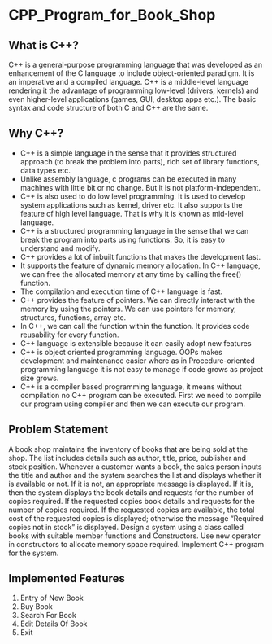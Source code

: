 # CPP_Program_for_Book_Shop
## What is C++?
C++ is a general-purpose programming language that was developed as an enhancement of the C language to include object-oriented paradigm. It is an imperative and a compiled language. C++ is a middle-level language rendering it the advantage of programming low-level (drivers, kernels) and even higher-level applications (games, GUI, desktop apps etc.). The basic syntax and code structure of both C and C++ are the same.

## Why C++?
* C++ is a simple language in the sense that it provides structured approach (to break the problem into parts), rich set of library functions, data types etc.
* Unlike assembly language, c programs can be executed in many machines with little bit or no change. But it is not platform-independent.
* C++ is also used to do low level programming. It is used to develop system applications such as kernel, driver etc. It also supports the feature of high level language. That is why it is known as mid-level language.
* C++ is a structured programming language in the sense that we can break the program into parts using functions. So, it is easy to understand and modify.
* C++ provides a lot of inbuilt functions that makes the development fast.
* It supports the feature of dynamic memory allocation. In C++ language, we can free the allocated memory at any time by calling the free() function.
* The compilation and execution time of C++ language is fast.
* C++ provides the feature of pointers. We can directly interact with the memory by using the pointers. We can use pointers for memory, structures, functions, array etc.
* In C++, we can call the function within the function. It provides code reusability for every function.
* C++ language is extensible because it can easily adopt new features
* C++ is object oriented programming language. OOPs makes development and maintenance easier where as in Procedure-oriented programming language it is not easy to manage if code grows as project size grows.
* C++ is a compiler based programming language, it means without compilation no C++ program can be executed. First we need to compile our program using compiler and then we can execute our program.

## Problem Statement
A book shop maintains the inventory of books that are being sold at the shop. The list includes details such as author, title, price, publisher and stock position. Whenever a customer wants a book, the sales person inputs the title and author and the system searches the list and displays whether it is available or not. If it is not, an appropriate message is displayed. If it is, then the system displays the book details and requests for the number of copies required. If the requested copies book details and requests for the number of copies required. If the requested copies are available, the total cost of the requested copies is displayed; otherwise the message “Required copies not in stock” is displayed. Design a system using a class called books with suitable member functions and Constructors. Use new operator in constructors to allocate memory space required. Implement C++ program for the system.

## Implemented Features
1. Entry of New Book
2. Buy Book
3. Search For Book
4. Edit Details Of Book
5. Exit
